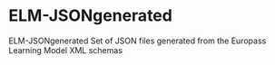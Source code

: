 # ELM-JSONgenerated
ELM-JSONgenerated
Set of JSON files generated from the Europass Learning Model XML schemas
